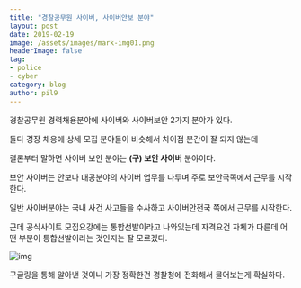 ```yaml
---
title: "경찰공무원 사이버, 사이버안보 분야"
layout: post
date: 2019-02-19
image: /assets/images/mark-img01.png
headerImage: false
tag:
- police
- cyber
category: blog
author: pil9
---
```


경찰공무원 경력채용분야에 사이버와 사이버보안 2가지 분야가 있다.

둘다 경장 채용에 상세 모집 분야들이 비슷해서 차이점 분간이 잘 되지 않는데

결론부터 말하면 사이버 보안 분야는 **(구) 보안 사이버** 분야이다.

보안 사이버는 안보나 대공분야의 사이버 업무를 다루며 주로 보안국쪽에서 근무를 시작한다.    

일반 사이버분야는 국내 사건 사고들을 수사하고 사이버안전국 쪽에서 근무를 시작한다.

근데 공식사이트 모집요강에는 통합선발이라고 나와있는데 자격요건 자체가 다른데 어떤 부분이 통합선발이라는 것인지는 잘 모르겠다.

​![img][1]

구글링을 통해 알아낸 것이니 가장 정확한건 경찰청에 전화해서 물어보는게 확실하다.

[1]:https://d2ufj6gm1gtdrc.cloudfront.net/2017/04/16/23/46/1379f1ea0e65bd50539e2416b1168264.png?w=1200&q=95